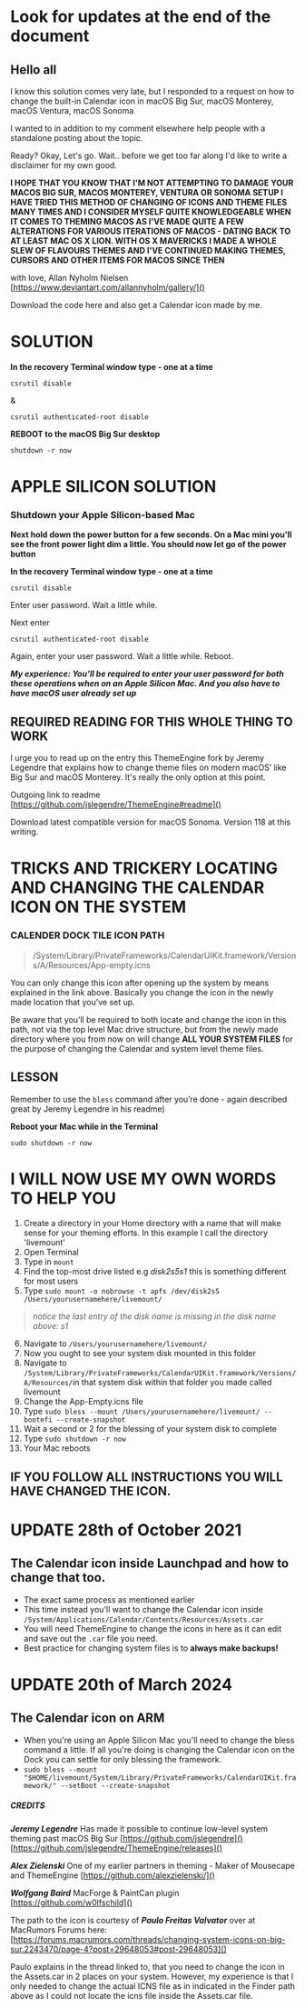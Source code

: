 # Look for updates at the end of the document
## Hello all


I know this solution comes very late, but I responded to a request on how to change the built-in Calendar icon in macOS Big Sur, macOS Monterey, macOS Ventura, macOS Sonoma

I wanted to in addition to my comment elsewhere help people with a standalone posting about the topic.

Ready? Okay, Let's go. Wait.. before we get too far along I'd like to write a disclaimer for my own good.

**I HOPE THAT YOU KNOW THAT I'M NOT ATTEMPTING TO DAMAGE YOUR MACOS BIG SUR, MACOS MONTEREY, VENTURA OR SONOMA SETUP
I HAVE TRIED THIS METHOD OF CHANGING OF ICONS AND THEME FILES MANY TIMES AND I CONSIDER MYSELF QUITE KNOWLEDGEABLE WHEN IT COMES TO THEMING MACOS AS I'VE MADE QUITE A FEW ALTERATIONS FOR VARIOUS ITERATIONS OF MACOS - DATING BACK TO AT LEAST MAC OS X LION. WITH OS X MAVERICKS I MADE A WHOLE SLEW OF FLAVOURS THEMES AND I'VE CONTINUED MAKING THEMES, CURSORS AND OTHER ITEMS FOR MACOS SINCE THEN**

with love, Allan Nyholm Nielsen
[https://www.deviantart.com/allannyholm/gallery/]()

Download the code here and also get a Calendar icon made by me.

# SOLUTION

**In the recovery Terminal window type - one at a time**
```
csrutil disable
```
&
```
csrutil authenticated-root disable
```

**REBOOT to the macOS Big Sur desktop**
```
shutdown -r now
```

# APPLE SILICON SOLUTION

### Shutdown your Apple Silicon-based Mac

**Next hold down the power button for a few seconds. On a Mac mini you'll see the front power light dim a little. You should now let go of the power button**

**In the recovery Terminal window type - one at a time**
```
csrutil disable
```
Enter user password. Wait a little while.

Next enter
```
csrutil authenticated-root disable
```
Again, enter your user password. Wait a little while. Reboot.

_**My experience: You'll be required to enter your user password for both these operations when on an Apple Silicon Mac. And you also have to have macOS user already set up**_

## REQUIRED READING FOR THIS WHOLE THING TO WORK
I urge you to read up on the entry this ThemeEngine fork by Jeremy Legendre that explains how to change theme files on modern macOS’ like Big Sur and macOS Monterey. It's really the only option at this point.

Outgoing link to readme
[https://github.com/jslegendre/ThemeEngine#readme]()

Download latest compatible version for macOS Sonoma. Version 118 at this writing.


# TRICKS AND TRICKERY LOCATING AND CHANGING THE CALENDAR ICON ON THE SYSTEM

### **CALENDER DOCK TILE ICON PATH**
> /System/Library/PrivateFrameworks/CalendarUIKit.framework/Versions/A/Resources/App-empty.icns

You can only change this icon after opening up the system by means explained in the link above. Basically you change the icon in the newly made location that you’ve set up. 

Be aware that you’ll be required to both locate and change the icon in this path, not via the top level Mac drive structure, but from the newly made directory where you from now on will change **ALL YOUR SYSTEM FILES** for the purpose of changing the Calendar and system level theme files.

## **LESSON**
Remember to use the ```bless```  command after you’re done - again described great by Jeremy Legendre in his readme)

**Reboot your Mac while in the Terminal**
```
sudo shutdown -r now
```


# I WILL NOW USE MY OWN WORDS TO HELP YOU

1. Create a directory in your Home directory with a name that will make sense for your theming efforts.
In this example I call the directory 'livemount'
2. Open Terminal
3. Type in ```mount```
4. Find the top-most drive listed e.g _disk2s5s1_ this is something different for most users
5. Type ```sudo mount -o nobrowse -t apfs /dev/disk2s5 /Users/yourusernamehere/livemount/```  

> _notice the last entry of the disk name is missing in the disk name above: s1_

6. Navigate to ```/Users/yourusernamehere/livemount/```
7. Now you ought to see your system disk mounted in this folder
8. Navigate to ```/System/Library/PrivateFrameworks/CalendarUIKit.framework/Versions/A/Resources/```in that system disk within that folder you made called livemount
9. Change the App-Empty.icns file
10. Type ```sudo bless --mount /Users/yourusernamehere/livemount/ --bootefi --create-snapshot```
11. Wait a second or 2 for the blessing of your system disk to complete
12. Type ```sudo shutdown -r now```
13. Your Mac reboots
 

## **IF YOU FOLLOW ALL INSTRUCTIONS YOU WILL HAVE CHANGED THE ICON.**


# UPDATE 28th of October 2021
## The Calendar icon inside Launchpad and how to change that too.

- The exact same process as mentioned earlier
- This time instead you'll want to change the Calendar icon inside ```/System/Applications/Calendar/Contents/Resources/Assets.car```
- You will need ThemeEngine to change the icons in here as it can edit and save out the ```.car``` file you need.
- Best practice for changing system files is to **always make backups!**

  
# UPDATE 20th of March 2024
## The Calendar icon on ARM
- When you're using an Apple Silicon Mac you'll need to change the bless command a little. If all you're doing is changing the Calendar icon on the Dock you can settle for only blessing the framework.
- ```sudo bless --mount "$HOME/livemount/System/Library/PrivateFrameworks/CalendarUIKit.framework/" --setBoot --create-snapshot```


##### **CREDITS**

**_Jeremy Legendre_** Has made it possible to continue low-level system theming past macOS Big Sur
[https://github.com/jslegendre]()
[https://github.com/jslegendre/ThemeEngine/releases]()

**_Alex Zielenski_** One of my earlier partners in theming  - Maker of Mousecape and ThemeEngine
[https://github.com/alexzielenski/]()

**_Wolfgang Baird_** MacForge & PaintCan plugin
[https://github.com/w0lfschild]()

The path to the icon is courtesy of **_Paulo Freitas Valvator_** over at MacRumors Forums here:
[https://forums.macrumors.com/threads/changing-system-icons-on-big-sur.2243470/page-4?post=29648053#post-29648053]()

Paulo explains in the thread linked to, that you need to change the icon in the Assets.car in 2 places on your system.
However, my experience is that I only needed to change the actual ICNS file as in indicated in the Finder path above as I could not locate the icns file inside the Assets.car file.
